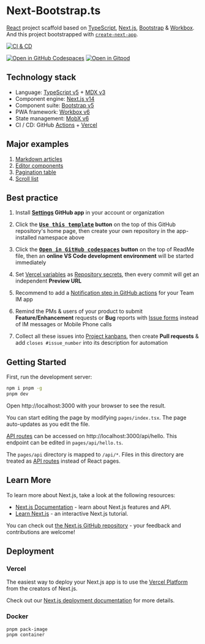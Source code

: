 # Next-Bootstrap.ts

[React][1] project scaffold based on [TypeScript][2], [Next.js][3], [Bootstrap][4] & [Workbox][5]. And this project bootstrapped with [`create-next-app`][6].

[![CI & CD](https://github.com/idea2app/Next-Bootstrap-ts/actions/workflows/main.yml/badge.svg)][7]

[![Open in GitHub Codespaces](https://github.com/codespaces/badge.svg)][8]
[![Open in Gitpod](https://gitpod.io/button/open-in-gitpod.svg)][9]

## Technology stack

- Language: [TypeScript v5][10] + [MDX v3][11]
- Component engine: [Next.js v14][12]
- Component suite: [Bootstrap v5][13]
- PWA framework: [Workbox v6][14]
- State management: [MobX v6][15]
- CI / CD: GitHub [Actions][16] + [Vercel][17]

## Major examples

1. [Markdown articles](pages/article/)
2. [Editor components](pages/component.tsx)
3. [Pagination table](pages/pagination.tsx)
4. [Scroll list](pages/scroll-list.tsx)

## Best practice

1.  Install **[Settings][18] GitHub app** in your account or organization

2.  Click the **[<kbd>Use this template</kbd>][19] button** on the top of this GitHub repository's home page, then create your own repository in the app-installed namespace above

3.  Click the **[<kbd>Open in GitHub codespaces</kbd>][20] button** on the top of ReadMe file, then an **online VS Code development environment** will be started immediately

4.  Set [Vercel variables][21] as [Repository secrets][22], then every commit will get an independent **Preview URL**

5.  Recommend to add a [Notification step in GitHub actions][23] for your Team IM app

6.  Remind the PMs & users of your product to submit **Feature/Enhancement** requests or **Bug** reports with [Issue forms][24] instead of IM messages or Mobile Phone calls

7.  Collect all these issues into [Project kanbans][25], then create **Pull requests** & add `closes #issue_number` into its description for automation

## Getting Started

First, run the development server:

```bash
npm i pnpm -g
pnpm dev
```

Open http://localhost:3000 with your browser to see the result.

You can start editing the page by modifying `pages/index.tsx`. The page auto-updates as you edit the file.

[API routes][26] can be accessed on http://localhost:3000/api/hello. This endpoint can be edited in `pages/api/hello.ts`.

The `pages/api` directory is mapped to `/api/*`. Files in this directory are treated as [API routes][27] instead of React pages.

## Learn More

To learn more about Next.js, take a look at the following resources:

- [Next.js Documentation][28] - learn about Next.js features and API.
- [Learn Next.js][29] - an interactive Next.js tutorial.

You can check out [the Next.js GitHub repository][30] - your feedback and contributions are welcome!

## Deployment

### Vercel

The easiest way to deploy your Next.js app is to use the [Vercel Platform][17] from the creators of Next.js.

Check out our [Next.js deployment documentation][31] for more details.

### Docker

```shell
pnpm pack-image
pnpm container
```

[1]: https://react.dev/
[2]: https://www.typescriptlang.org/
[3]: https://nextjs.org/
[4]: https://getbootstrap.com/
[5]: https://developers.google.com/web/tools/workbox
[6]: https://github.com/vercel/next.js/tree/canary/packages/create-next-app
[7]: https://github.com/idea2app/Next-Bootstrap-ts/actions/workflows/main.yml
[8]: https://codespaces.new/idea2app/Next-Bootstrap-ts
[9]: https://gitpod.io/?autostart=true#https://github.com/idea2app/Next-Bootstrap-ts
[10]: https://www.typescriptlang.org/
[11]: https://mdxjs.com/
[12]: https://nextjs.org/
[13]: https://getbootstrap.com/
[14]: https://developers.google.com/web/tools/workbox
[15]: https://mobx.js.org/
[16]: https://github.com/features/actions
[17]: https://vercel.com/new?utm_medium=default-template&filter=next.js&utm_source=create-next-app&utm_campaign=create-next-app-readme
[18]: https://github.com/apps/settings
[19]: https://github.com/new?template_name=Next-Bootstrap-ts&template_owner=idea2app
[20]: https://codespaces.new/idea2app/Next-Bootstrap-ts
[21]: https://github.com/idea2app/Next-Bootstrap-ts/blob/80967ed49045af9dbcf4d3695a2c39d53a6f71f1/.github/workflows/pull-request.yml#L9-L12
[22]: https://github.com/idea2app/Next-Bootstrap-ts/settings/secrets/actions
[23]: https://github.com/kaiyuanshe/kaiyuanshe.github.io/blob/bb4675a56bf1d6b207231313da5ed0af7cf0ebd6/.github/workflows/pull-request.yml#L32-L56
[24]: https://github.com/idea2app/Next-Bootstrap-ts/issues/new/choose
[25]: https://github.com/idea2app/Next-Bootstrap-ts/projects
[26]: https://nextjs.org/docs/api-routes/introduction
[27]: https://nextjs.org/docs/api-routes/introduction
[28]: https://nextjs.org/docs
[29]: https://nextjs.org/learn
[30]: https://github.com/vercel/next.js/
[31]: https://nextjs.org/docs/deployment
